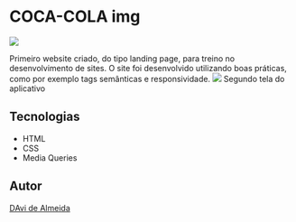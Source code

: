 
# COCA-COLA img 
![](./Captura%20de%20Tela%202025-03-10%20às%2017.01.55.png)

Primeiro website criado, do tipo landing page, para treino no desenvolvimento de sites.
O site foi desenvolvido utilizando boas práticas, como por exemplo tags semânticas e responsividade.
![](./Captura%20de%20Tela%202025-03-17%20às%2016.47.15.png)
Segundo tela do aplicativo 
## Tecnologias
* HTML
* CSS
* Media Queries

## Autor
[DAvi de Almeida](inkedin.com/feed/?trk=sem-ga_campid.12619604099_asid.149519181115_crid.725790844702_kw.linkedin_d.c_tid.kwd-148086543_n.g_mt.e_geo.9074235)